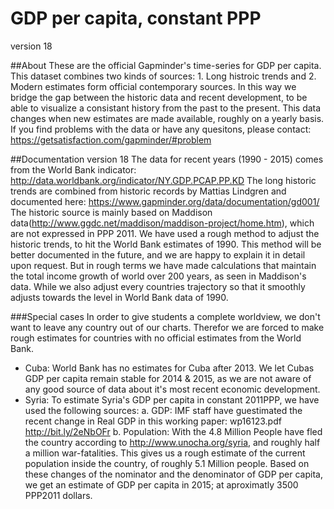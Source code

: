 # GDP per capita, constant PPP
version 18

##About
These are the official Gapminder's time-series for GDP per capita. This dataset combines two kinds of sources: 1. Long histroic trends and 2. Modern estimates form official contemporary sources. In this way we bridge the gap between the historic data and recent development, to be able to visualize a consistant history from the past to the present. This data changes when new estimates are made available, roughly on a yearly basis. If you find problems with the data or have any quesitons, please contact: https://getsatisfaction.com/gapminder/#problem

##Documentation version 18
The data for recent years (1990 - 2015) comes from the World Bank indicator: http://data.worldbank.org/indicator/NY.GDP.PCAP.PP.KD
The long historic trends are combined from historic records by Mattias Lindgren and documented here: https://www.gapminder.org/data/documentation/gd001/
The historic source is mainly based on Maddison data(http://www.ggdc.net/maddison/maddison-project/home.htm), which are not expressed in PPP 2011. We have used a rough method to adjust the historic trends, to hit the World Bank estimates of 1990. This method will be better documented in the future, and we are happy to explain it in detail upon request. But in rough terms we have made calculations that  maintain the total income growth of world over 200 years, as seen in Maddison's data. While we also adjust every countries trajectory so that it smoothly adjusts towards the level in World Bank data of 1990.

###Special cases
In order to give students a complete worldview, we don't want to leave any country out of our charts. Therefor we are forced to make rough estimates for countries with no official estimates from the World Bank.
* Cuba: World Bank has no estimates for Cuba after 2013. We let Cubas GDP per capita remain stable for 2014 & 2015, as we are not aware of any good source of data about it's most recent economic development.
* Syria: To estimate Syria's GDP per capita in constant 2011PPP, we have used the following sources:
a. GDP: IMF staff have guestimated the recent change in Real GDP in this working paper: wp16123.pdf http://bit.ly/2eNbOFr
b. Population: With the 4.8 Million People have fled the country according to http://www.unocha.org/syria, and roughly half a million war-fatalities. This gives us a rough estimate of the current population inside the country, of roughly 5.1 Million people.
Based on these changes of the nominator and the denominator of GDP per capita, we get an estimate of GDP per capita in 2015; at aproximatly 3500 PPP2011 dollars.
